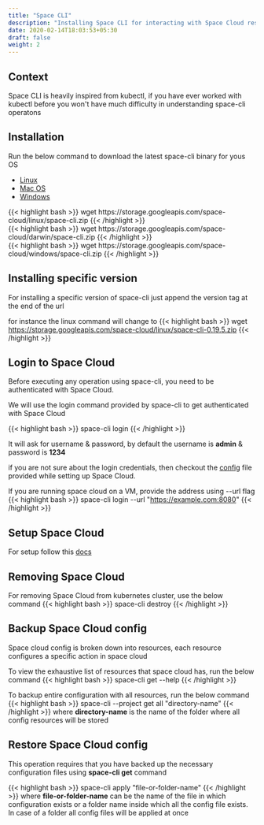 ```yaml
---
title: "Space CLI"
description: "Installing Space CLI for interacting with Space Cloud resources"
date: 2020-02-14T18:03:53+05:30
draft: false
weight: 2
---
```


## Context
Space CLI is heavily inspired from kubectl, if you have ever worked with kubectl before you won't have much difficulty in understanding space-cli operatons

## Installation
Run the below command to download the latest space-cli binary for yous OS

<div class="row tabs-wrapper">
  <div class="col s12" style="padding:0">
    <ul class="tabs">
      <li class="tab col s2"><a class="active" href="#linux">Linux</a></li>
      <li class="tab col s2"><a href="#mac-os">Mac OS</a></li>
      <li class="tab col s2"><a href="#windows">Windows</a></li>
    </ul>
  </div>

  <div id="linux" class="col s12" style="padding:0">
{{< highlight bash >}}
wget https://storage.googleapis.com/space-cloud/linux/space-cli.zip
{{< /highlight >}}
  </div>

  <div id="mac-os" class="col s12" style="padding:0">
{{< highlight bash >}}
wget https://storage.googleapis.com/space-cloud/darwin/space-cli.zip
{{< /highlight >}}
  </div>

  <div id="windows" class="col s12" style="padding:0">
{{< highlight bash >}}
wget https://storage.googleapis.com/space-cloud/windows/space-cli.zip
{{< /highlight >}}
  </div>
  
</div>

## Installing specific version
For installing a specific version of space-cli just append the version tag at the end of the url

for instance the linux command will change to
{{< highlight bash >}}
wget https://storage.googleapis.com/space-cloud/linux/space-cli-0.19.5.zip
{{< /highlight >}}

## Login to Space Cloud
Before executing any operation using space-cli, you need to be authenticated with Space Cloud.

We will use the login command provided by space-cli to get authenticated with Space Cloud

{{< highlight bash >}}
space-cli login
{{< /highlight >}}

It will ask for username & password, by default the username is **admin** & password is **1234**

if you are not sure about the login credentials, then checkout the [config](https://docs.space-cloud.io/install/kubernetes/configure/#default-configuration) file provided while setting up Space Cloud.

If you are running space cloud on a VM, provide the address using --url flag
{{< highlight bash >}}
space-cli login --url "https://example.com:8080"
{{< /highlight >}}

## Setup Space Cloud
For setup follow this [docs](/install/kubernetes/minikube)

## Removing Space Cloud
For removing Space Cloud from kubernetes cluster, use the below command
{{< highlight bash >}}
space-cli destroy
{{< /highlight >}}

## Backup Space Cloud config
Space cloud config is broken down into resources, each resource configures a specific action in space cloud

To view the exhaustive list of resources that space cloud has, run the below command
{{< highlight bash >}}
space-cli get --help
{{< /highlight >}}


To backup entire configuration with all resources, run the below command
{{< highlight bash >}}
space-cli --project <project-name> get all "directory-name"
{{< /highlight >}}
where **directory-name** is the name of the folder where all config resources will be stored

## Restore Space Cloud config
This operation requires that you have backed up the necessary configuration files using **space-cli get** command

{{< highlight bash >}}
space-cli apply "file-or-folder-name"
{{< /highlight >}}
where **file-or-folder-name** can be the name of the file in which configuration exists or a folder name inside which all the config file exists. In case of a folder all config files will be applied at once


